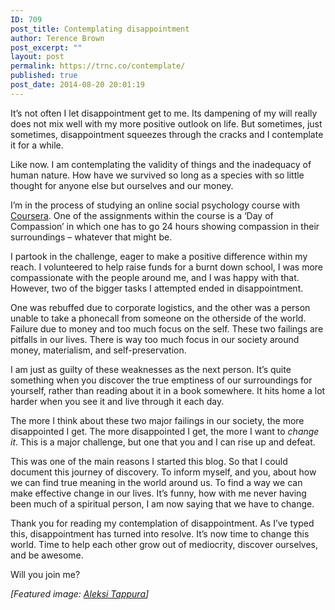 ```yaml
---
ID: 709
post_title: Contemplating disappointment
author: Terence Brown
post_excerpt: ""
layout: post
permalink: https://trnc.co/contemplate/
published: true
post_date: 2014-08-20 20:01:19
---
```

It’s not often I let disappointment get to me. Its dampening of my will really does not mix well with my more positive outlook on life. But sometimes, just sometimes, disappointment squeezes through the cracks and I contemplate it for a while.

Like now. I am contemplating the validity of things and the inadequacy of human nature. How have we survived so long as a species with so little thought for anyone else but ourselves and our money.

I’m in the process of studying an online social psychology course with <a href="http://www.coursera.org">Coursera</a>. One of the assignments within the course is a ‘Day of Compassion’ in which one has to go 24 hours showing compassion in their surroundings – whatever that might be.

I partook in the challenge, eager to make a positive difference within my reach. I volunteered to help raise funds for a burnt down school, I was more compassionate with the people around me, and I was happy with that. However, two of the bigger tasks I attempted ended in disappointment.

One was rebuffed due to corporate logistics, and the other was a person unable to take a phonecall from someone on the otherside of the world. Failure due to money and too much focus on the self. These two failings are pitfalls in our lives. There is way too much focus in our society around money, materialism, and self-preservation.

I am just as guilty of these weaknesses as the next person. It’s quite something when you discover the true emptiness of our surroundings for yourself, rather than reading about it in a book somewhere. It hits home a lot harder when you see it and live through it each day.

The more I think about these two major failings in our society, the more disappointed I get. The more disappointed I get, the more I want to <em>change it</em>. This is a major challenge, but one that you and I can rise up and defeat.

This was one of the main reasons I started this blog. So that I could document this journey of discovery. To inform myself, and you, about how we can find true meaning in the world around us. To find a way we can make effective change in our lives. It’s funny, how with me never having been much of a spiritual person, I am now saying that we have to change.

Thank you for reading my contemplation of disappointment. As I’ve typed this, disappointment has turned into resolve. It’s now time to change this world. Time to help each other grow out of mediocrity, discover ourselves, and be awesome.

Will you join me?

<em>[Featured image: <a href="http://unsplash.com/post/71169940767/download-by-aleksi-tappura">Aleksi Tappura</a>]</em>
